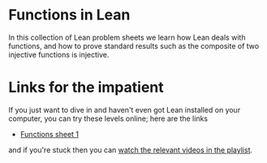 # Functions in Lean

In this collection of Lean problem sheets we learn how Lean deals with
functions, and how to prove standard results such as the composite
of two injective functions is injective.

# Links for the impatient

If you just want to dive in and haven't even got Lean installed on your computer, you
can try these levels online; here are the links

* [Functions sheet 1](https://leanprover-community.github.io/lean-web-editor/#url=https%3A%2F%2Fraw.githubusercontent.com%2FImperialCollegeLondon%2FM40001_lean%2Fmaster%2Fsrc%2F2021%2Ffunctions%2Fsheet1.lean)

and if you're stuck then you can [watch the relevant videos in the playlist](https://www.youtube.com/playlist?list=PLVZep5wTamMmeF968ovIjd-uc1I6kdirJ).

